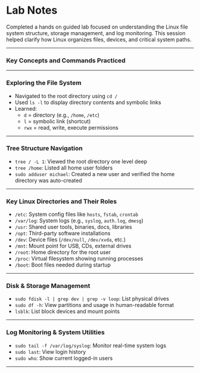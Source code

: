 #  Lab Notes

Completed a hands on guided lab focused on understanding the Linux file system structure, storage management, and log monitoring. This session helped clarify how Linux organizes files, devices, and critical system paths.

---


###  Key Concepts and Commands Practiced

---

###  Exploring the File System
- Navigated to the root directory using `cd /`
- Used `ls -l` to display directory contents and symbolic links
- Learned:
  - `d` = directory (e.g., `/home`, `/etc`)
  - `l` = symbolic link (shortcut)
  - `rwx` = read, write, execute permissions

---

###  Tree Structure Navigation
- `tree / -L 1`: Viewed the root directory one level deep
- `tree /home`: Listed all home user folders
- `sudo adduser michael`: Created a new user and verified the home directory was auto-created

---

###  Key Linux Directories and Their Roles
- `/etc`: System config files like `hosts`, `fstab`, `crontab`
- `/var/log`: System logs (e.g., `syslog`, `auth.log`, `dmesg`)
- `/usr`: Shared user tools, binaries, docs, libraries
- `/opt`: Third-party software installations
- `/dev`: Device files (`/dev/null`, `/dev/xvda`, etc.)
- `/mnt`: Mount point for USB, CDs, external drives
- `/root`: Home directory for the root user
- `/proc`: Virtual filesystem showing running processes
- `/boot`: Boot files needed during startup

---

###  Disk & Storage Management
- `sudo fdisk -l | grep dev | grep -v loop`: List physical drives
- `sudo df -h`: View partitions and usage in human-readable format
- `lsblk`: List block devices and mount points

---

###  Log Monitoring & System Utilities
- `sudo tail -f /var/log/syslog`: Monitor real-time system logs
- `sudo last`: View login history
- `sudo who`: Show current logged-in users

---
